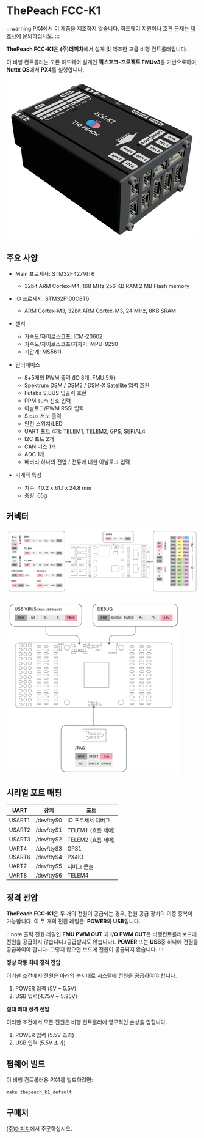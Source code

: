 # ThePeach FCC-K1

:::warning PX4에서 이 제품을 제조하지 않습니다. 하드웨어 지원이나 호환 문제는 [제조사](https://thepeach.kr/)에 문의하십시오.
:::

**ThePeach FCC-K1**은 **(주)더피치**에서 설계 및 제조한 고급 비행 컨트롤러입니다.

이 비행 컨트롤러는 오픈 하드웨어 설계인 **픽스호크-프로젝트 FMUv3**를 기반으로하며, **Nuttx OS**에서 **PX4**를 실행합니다.

![ThePeach FCC-K1](../../assets/flight_controller/thepeach_k1/main.png)

## 주요 사양

- Main 프로세서: STM32F427VIT6

  - 32bit ARM Cortex-M4, 168 MHz 256 KB RAM 2 MB Flash memory

- IO 프로세서: STM32F100C8T6

  - ARM Cortex-M3, 32bit ARM Cortex-M3, 24 MHz, 8KB SRAM

- 센서

  - 가속도/자이로스코프: ICM-20602
  - 가속도/자이로스코프/지자기: MPU-9250
  - 기압계: MS5611

- 인터페이스

  - 8+5개의 PWM 출력 (IO 8개, FMU 5개)
  - Spektrum DSM / DSM2 / DSM-X Satellite 입력 호환
  - Futaba S.BUS 입출력 호환
  - PPM sum 신호 입력
  - 아날로그/PWM RSSI 입력
  - S.bus 서보 출력
  - 안전 스위치/LED
  - UART 포트 4개: TELEM1, TELEM2, GPS, SERIAL4
  - I2C 포트 2개
  - CAN 버스 1개
  - ADC 1개
  - 배터리 하나의 전압 / 전류에 대한 아날로그 입력

- 기계적 특성
  - 치수: 40.2 x 61.1 x 24.8 mm
  - 중량: 65g

## 커넥터

![pinmap_top](../../assets/flight_controller/thepeach_k1/pinmap_top.png)

![pinmap_bottom](../../assets/flight_controller/thepeach_k1/pinmap_bottom.png)

## 시리얼 포트 매핑

| UART   | 장치         | 포트             |
| ------ | ---------- | -------------- |
| USART1 | /dev/ttyS0 | IO 프로세서 디버그    |
| USART2 | /dev/ttyS1 | TELEM1 (흐름 제어) |
| USART3 | /dev/ttyS2 | TELEM2 (흐름 제어) |
| UART4  | /dev/ttyS3 | GPS1           |
| USART6 | /dev/ttyS4 | PX4IO          |
| UART7  | /dev/ttyS5 | 디버그 콘솔         |
| UART8  | /dev/ttyS6 | TELEM4         |

## 정격 전압

**ThePeach FCC-K1**은 두 개의 전원이 공급되는 경우, 전원 공급 장치의 이중 중복이 가능합니다. 이 두 개의 전원 레일은: **POWER**와 **USB**입니다.

:::note
출력 전원 레일인 **FMU PWM OUT** 과 **I/O PWM OUT**은 비행컨트롤러보드에 전원을 공급하지 않습니다.(공급받지도 않습니다). **POWER** 또는 **USB**중 하나에 전원을 공급하여야 합니다. 그렇지 않으면 보드에 전원이 공급되지 않습니다.
:::

**정상 작동 최대 정격 전압**

이러한 조건에서 전원은 아래의 순서대로 시스템에 전원을 공급하여야 합니다.

1. POWER 입력 (5V ~ 5.5V)
2. USB 입력(4.75V ~ 5.25V)

**절대 최대 정격 전압**

이러한 조건에서 모든 전원은 비행 컨트롤러에 영구적인 손상을 입힙니다.

1. POWER 입력 (5.5V 초과)
2. USB 입력 (5.5V 초과)

## 펌웨어 빌드

이 비행 컨트롤러용 PX4를 빌드하려면:

```jsx
make thepeach_k1_default
```

## 구매처

[(주)더피치](http://thepeach.shop/)에서 주문하십시오.
